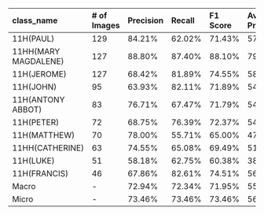 | class_name           | # of Images   | Precision   | Recall   | F1 Score   | Average Precision   |
|:---------------------|:--------------|:------------|:---------|:-----------|:--------------------|
| 11H(PAUL)            | 129           | 84.21%      | 62.02%   | 71.43%     | 57.90%              |
| 11HH(MARY MAGDALENE) | 127           | 88.80%      | 87.40%   | 88.10%     | 79.47%              |
| 11H(JEROME)          | 127           | 68.42%      | 81.89%   | 74.55%     | 58.69%              |
| 11H(JOHN)            | 95            | 63.93%      | 82.11%   | 71.89%     | 54.46%              |
| 11H(ANTONY ABBOT)    | 83            | 76.71%      | 67.47%   | 71.79%     | 54.89%              |
| 11H(PETER)           | 72            | 68.75%      | 76.39%   | 72.37%     | 54.49%              |
| 11H(MATTHEW)         | 70            | 78.00%      | 55.71%   | 65.00%     | 47.05%              |
| 11HH(CATHERINE)      | 63            | 74.55%      | 65.08%   | 69.49%     | 51.06%              |
| 11H(LUKE)            | 51            | 58.18%      | 62.75%   | 60.38%     | 38.71%              |
| 11H(FRANCIS)         | 46            | 67.86%      | 82.61%   | 74.51%     | 56.98%              |
| Macro                | -             | 72.94%      | 72.34%   | 71.95%     | 55.37%              |
| Micro                | -             | 73.46%      | 73.46%   | 73.46%     | 56.62%              |